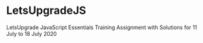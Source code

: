 # LetsUpgradeJS
LetsUpgrade JavaScript Essentials Training Assignment with Solutions for 11 July to 18 July 2020
